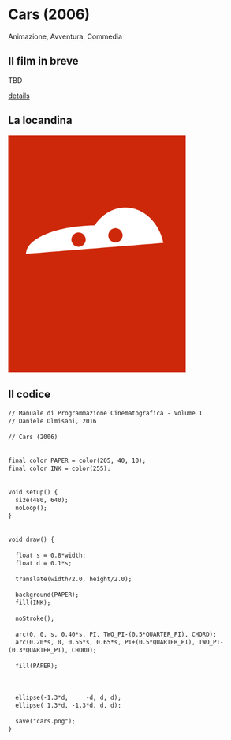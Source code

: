 # Cars (2006)

Animazione, Avventura, Commedia

## Il film in breve
TBD

[details](https://www.imdb.com/title/tt0317219/)

## La locandina
<img src="cars.png"  width="360px" title="Cars">


## Il codice
```processing
// Manuale di Programmazione Cinematografica - Volume 1
// Daniele Olmisani, 2016

// Cars (2006)


final color PAPER = color(205, 40, 10);
final color INK = color(255);


void setup() {
  size(480, 640);
  noLoop();
}


void draw() {
  
  float s = 0.8*width;
  float d = 0.1*s;
  
  translate(width/2.0, height/2.0);
  
  background(PAPER);
  fill(INK);
  
  noStroke();
  
  arc(0, 0, s, 0.40*s, PI, TWO_PI-(0.5*QUARTER_PI), CHORD);
  arc(0.20*s, 0, 0.55*s, 0.65*s, PI+(0.5*QUARTER_PI), TWO_PI-(0.3*QUARTER_PI), CHORD);
  
  fill(PAPER);
  
  
  
  ellipse(-1.3*d,     -d, d, d);
  ellipse( 1.3*d, -1.3*d, d, d);
  
  save("cars.png");
}
```
